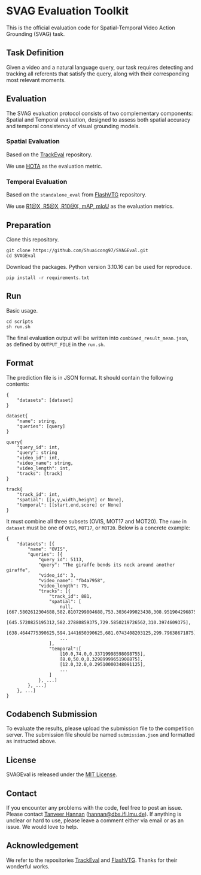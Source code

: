 # SVAG Evaluation Toolkit
This is the official evaluation code for Spatial-Temporal Video Action Grounding (SVAG) task.
## Task Definition
Given a video and a natural language query, our task requires detecting and tracking all referents that satisfy the query, along with their corresponding most relevant moments.

## Evaluation
The SVAG evaluation protocol consists of two complementary components: Spatial and Temporal evaluation, designed to assess both spatial accuracy and temporal consistency of visual grounding models.
### Spatial Evaluation
Based on the [TrackEval](https://github.com/JonathonLuiten/TrackEval) repository.

We use [HOTA](TrackEval/Readme.md) as the evaluation metric.
### Temporal Evaluation
Based on the `standalone_eval` from [FlashVTG](https://github.com/Zhuo-Cao/FlashVTG) repository.

We use [R1@X, R5@X, R10@X, mAP, mIoU](temporal_eval/README.md) as the evaluation metrics.
## Preparation
Clone this repository.
```
git clone https://github.com/Shuaicong97/SVAGEval.git
cd SVAGEval 
```
Download the packages. Python version 3.10.16 can be used for reproduce.
```
pip install -r requirements.txt
```

## Run
Basic usage.
```
cd scripts 
sh run.sh
```
The final evaluation output will be written into `combined_result_mean.json`, as defined by `OUTPUT_FILE` in the `run.sh`.

## Format
The prediction file is in JSON format. It should contain the following contents:
```
{
    "datasets": [dataset]
}

dataset{
    "name": string,
    "queries": [query]
}

query{
    "query_id": int,
    "query": string
    "video_id": int,
    "video_name": string,
    "video_length": int,
    "tracks": [track]
}

track{
    "track_id": int,
    "spatial": [[x,y,width,height] or None],
    "temporal": [[start,end,score] or None]
}
```

It must combine all three subsets (OVIS, MOT17 and MOT20). The `name` in `dataset` must be one of `OVIS`, `MOT17`, or `MOT20`.
Below is a concrete example:
```
{
    "datasets": [{
        "name": "OVIS",
        "queries": [{
            "query_id": 5113,
            "query": "The giraffe bends its neck around another giraffe",
            "video_id": 3,
            "video_name": "fb4a7958",
            "video_length": 79,
            "tracks": [{
                "track_id": 881,
                "spatial": [
                    null,[667.5802612304688,582.8107299804688,753.3036499023438,308.951904296875],
                    [645.5720825195312,582.27880859375,729.5850219726562,310.3974609375],
                    [638.4644775390625,594.1441650390625,681.0743408203125,299.79638671875],
                    ...
                ],
                "temporal":[
                    [10.0,74.0,0.33719998598098755],
                    [8.0,50.0,0.32989999651908875],
                    [12.0,32.0,0.29510000348091125],
                    ...
                ]
            }, ...] 
        }, ...]
    }, ...]
}
```


## Codabench Submission
To evaluate the results, please upload the submission file to the competition server. The submission file should be named ```submission.json``` and formatted as instructed above.

## License

SVAGEval is released under the [MIT License](LICENSE).

## Contact
If you encounter any problems with the code, feel free to post an issue. Please contact [Tanveer Hannan](https://www.dbs.ifi.lmu.de/cms/personen/mitarbeiter/hannan/) 
([hannan@dbs.ifi.lmu.de](mailto:hannan@dbs.ifi.lmu.de)). If anything is unclear or hard to use, please leave a comment either via email or as an issue. We would love to help.

## Acknowledgement
We refer to the repositories [TrackEval](https://github.com/JonathonLuiten/TrackEval) and [FlashVTG](https://github.com/Zhuo-Cao/FlashVTG). Thanks for their wonderful works.